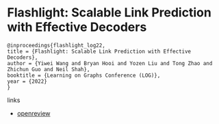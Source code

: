 # Flashlight: Scalable Link Prediction with Effective Decoders

```
@inproceedings{flashlight_log22,
title = {Flashlight: Scalable Link Prediction with Effective Decoders},
author = {Yiwei Wang and Bryan Hooi and Yozen Liu and Tong Zhao and Zhichun Guo and Neil Shah},
booktitle = {Learning on Graphs Conference (LOG)},
year = {2022}
}
```

links
- [openreview](https://openreview.net/forum?id=-H-AKyXZnHn)

